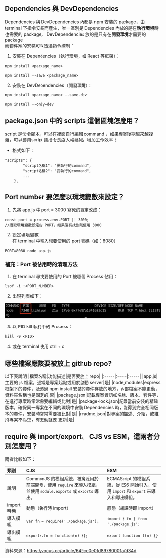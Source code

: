 ## Dependencies 與 DevDependencies
Dependencies 與 DevDependencies 內都是 npm 安裝的 package，由 terminal 下指令安裝而產生，唯一區別是 Dependencies 內放的是在**執行環境**時也需要的 package， DevDependencies 放的是只有在**開發環境**才需要的 package         
而套件案的安裝可以透過指令控制：       

1. 安裝在 Dependencies（執行環境，如 React 等框架）：      

```
npm install <package_name>
```   

```
npm install --save <package_name>
```   
2. 安裝在 DevDependencies（開發環境）：

```
npm install <package_name> --save-dev
```
```
npm install --only=dev
```


## package.json 中的 scripts 這個區塊怎麼用？
script 是命令腳本，可以在裡面自行編輯 command ，如果專案後期越來越複雜，可以善用script 讓指令長度大幅縮減，增加工作效率！     
- 格式如下：     
```
"scripts": {
        "script名稱1": "要執行的command",
        "script名稱2": "要執行的command",
        ...
    },
```

## Port number 要怎麼以環境變數來設定？      

1. 先將 app.js 中 port = 3000 寫死的設定改成：     
```
const port = process.env.PORT || 3000;
//讀取環境變數設定的 PORT，如果沒有找到則使用 3000
```      

2. 設定環境變數          
在 terminal 中輸入想要使用的 port 號碼（如：8080）     
```  
PORT=8080 node app.js
```     

### 補充：Port 被佔用時的清理方法      
1. 在 terminal 尋找要使用的 Port 被哪個 Process 佔用：   
```      
lsof -i :<PORT_NUMBER>
```   

2. 出現列表如下：      

![佔用 Port 的 Process](../../assets/express/img/localhostScreenShot.png)       

3. 以 PID kill 執行中的 Process：            
``` 
kill -9 <PID>
```    

4. 或在 terminal 使用 ctrl + c           


## 哪些檔案應該要被放上 github repo?       
以下表說明
|檔案名稱|功能描述|是否要放上 repo|
|:-----|:-----|:-----|
|app.js|主要的 js 檔案，通常是專案起點或用於啟動 server|是|
|node_modules|express 框架下的套件，及透過 npm install 安裝的套件存放的地方，內部檔案不能更動，資料夾名稱也是固定的|否|
|package.json|記載專案資訊如名稱、版本、套件等，在進行專案時常常需要編輯或比對|是|
|package-lock.json|記錄當前安裝的精確版本，確保同一專案在不同的環境中安裝 Dependencies 時，能得到完全相同版本的套件，安裝時常常需要被比對|是|
|readme.json|對專案的描述、介紹，或維持專案不為空，有更動就要 更新|是|



## require 與 import/export、 CJS vs ESM，這兩者分別怎麼用？     
兩者比較如下：      

| 類別         | CJS                                                 | ESM                                               |
|:--------------|:----------------------------------------------------|:--------------------------------------------------|
| 說明         | CommonJS 的模組系統，被廣泛用於前端開發，使用 `require` 來導入模組，並使用 `module.exports` 或 `exports` 導出。 | ECMAScript 的模組系統，從 ES6 開始引入，使用 `import` 和 `export` 來導入和導出模組。 |
| import 時機  | 動態（執行時 import）                              | 靜態（編譯時即 import）                          |
| 導入模組    | `var fn = require('./package.js');`               | `import { fn } from './package.js';`            |
| 導出模組    | `exports.fn = function(n) {};`                    | `export function f(n) {}`                        |


資料來源：https://vocus.cc/article/649cc0e0fd89780001a7d34d

